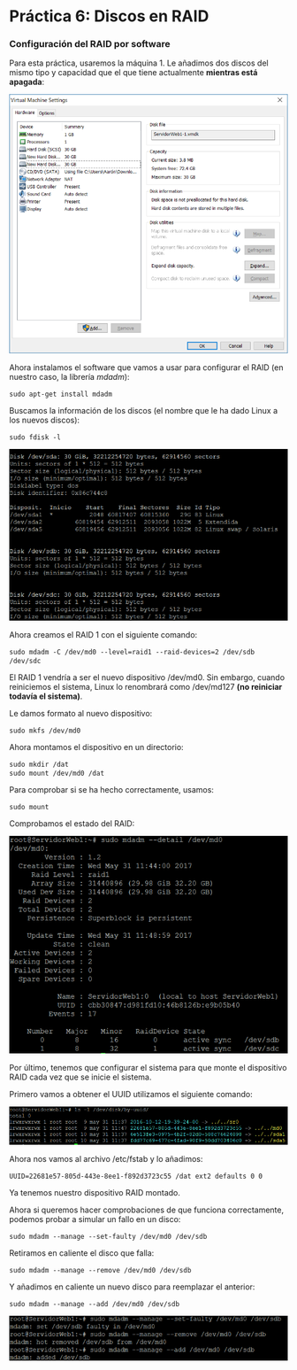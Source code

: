 # Práctica 6: Discos en RAID


### Configuración del RAID por software

Para esta práctica, usaremos la máquina 1. Le añadimos dos discos del mismo tipo y capacidad que el que tiene actualmente **mientras está apagada**:

![](dosDiscosAniadidos.png "Añadidos dos nuevos discos")

Ahora instalamos el software que vamos a usar para configurar el RAID (en nuestro caso, la librería *mdadm*):

~~~
sudo apt-get install mdadm
~~~

Buscamos la información de los discos (el nombre que le ha dado Linux a los nuevos discos):

~~~
sudo fdisk -l
~~~

![](nomenclaturaDiscos.png "Nomenclatura de nuestros discos")

Ahora creamos el RAID 1 con el siguiente comando:

~~~
sudo mdadm -C /dev/md0 --level=raid1 --raid-devices=2 /dev/sdb /dev/sdc
~~~

El RAID 1 vendría a ser el nuevo dispositivo /dev/md0. Sin embargo, cuando reiniciemos el sistema, Linux lo renombrará como /dev/md127 **(no reiniciar todavía el sistema)**.

Le damos formato al nuevo dispositivo:

~~~
sudo mkfs /dev/md0
~~~

Ahora montamos el dispositivo en un directorio:

~~~
sudo mkdir /dat
sudo mount /dev/md0 /dat
~~~

Para comprobar si se ha hecho correctamente, usamos:

~~~
sudo mount
~~~

Comprobamos el estado del RAID:

![](estadoRAID.png "Estado del RAID")

Por último, tenemos que configurar el sistema para que monte el dispositivo RAID cada vez que se inicie el sistema.

Primero vamos a obtener el UUID utilizamos el siguiente comando:

![](uuidRAID.png "Lista de UUIDs")

Ahora nos vamos al archivo /etc/fstab y lo añadimos:

~~~
UUID=22681e57-805d-443e-8ee1-f892d3723c55 /dat ext2 defaults 0 0
~~~

Ya tenemos nuestro dispositivo RAID montado.

Ahora si queremos hacer comprobaciones de que funciona correctamente, podemos probar a simular un fallo en un disco:

~~~
sudo mdadm --manage --set-faulty /dev/md0 /dev/sdb
~~~

Retiramos en caliente el disco que falla:

~~~
sudo mdadm --manage --remove /dev/md0 /dev/sdb
~~~

Y añadimos en caliente un nuevo disco para reemplazar el anterior:

~~~
sudo mdadm --manage --add /dev/md0 /dev/sdb
~~~

![](simulacionFalloDisco.png "Simulación fallo y reemplazo de un disco")